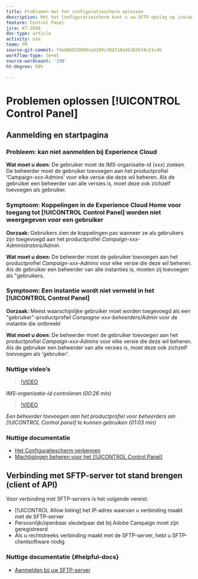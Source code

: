 ```yaml
---
title: Problemen met het configuratiescherm oplossen
description: Met het Configuratiescherm kunt u uw SFTP-opslag op instantie controleren en beheren en IP-adressen van lijsten van gewenste personen beheren.
feature: Control Panel
jira: KT-2938
doc-type: article
activity: use
team: PM
source-git-commit: f4e86b933660ced199c30d318445363b74c51c4b
workflow-type: tm+mt
source-wordcount: '330'
ht-degree: 80%

---
```



# Problemen oplossen [!UICONTROL Control Panel]

## Aanmelding en startpagina

### Probleem: kan niet aanmelden bij Experience Cloud

**Wat moet u doen:**
De gebruiker moet de IMS-organisatie-id (xxx) zoeken. De beheerder moet de gebruiker toevoegen aan het productprofiel ‘Campaign-xxx-Admins’ voor elke versie die deze wil beheren. Als de gebruiker een beheerder van alle versies is, moet deze ook zichzelf toevoegen als gebruiker.

### Symptoom: Koppelingen in de Experience Cloud Home voor toegang tot [!UICONTROL Control Panel] worden niet weergegeven voor een gebruiker

**Oorzaak:**
Gebruikers zien de koppelingen pas wanneer ze als gebruikers zijn toegevoegd aan het productprofiel _Campaign-xxx-Administrators/Admin_.

**Wat moet u doen:**
De beheerder moet de gebruiker toevoegen aan het productprofiel _Campaign-xxx-Admins_ voor elke versie die deze wil beheren. Als de gebruiker een beheerder van alle instanties is, moeten zij toevoegen als &quot;gebruikers.

### Symptoom: Een instantie wordt niet vermeld in het [!UICONTROL Control Panel]

**Oorzaak:**
Meest waarschijnlijke gebruiker moet worden toegevoegd als een &quot;gebruiker&quot;-productprofiel _Campagne-xxx-beheerders/Admin_ voor de instantie die ontbreekt

**Wat moet u doen:**
De beheerder moet de gebruiker toevoegen aan het productprofiel _Campaign-xxx-Admins_ voor elke versie die deze wil beheren. Als de gebruiker een beheerder van alle versies is, moet deze ook zichzelf toevoegen als &#39;gebruiker&#39;.

### Nuttige video’s

>[!VIDEO](https://video.tv.adobe.com/v/27183?quality=12&learn=on)

*IMS-organisatie-id controleren (00:26 min)*

>[!VIDEO](https://video.tv.adobe.com/v/27147?quality=12&learn=on)

*Een beheerder toevoegen aan het productprofiel voor beheerders om [!UICONTROL Control panel] te kunnen gebruiken (01:03 min)*

### Nuttige documentatie

* [Het Configuratiescherm verkennen](https://experienceleague.adobe.com/docs/control-panel/using/control-panel-home.html?lang=nl)
* [Machtigingen beheren voor het [!UICONTROL Control Panel]](https://experienceleague.adobe.com/docs/control-panel/using/control-panel-home.html?lang=nl)

## Verbinding met SFTP-server tot stand brengen (client of API)

Voor verbinding met SFTP-servers is het volgende vereist:

* [!UICONTROL Allow listing] het IP-adres waarvan u verbinding maakt met de SFTP-server
* Persoonlijk/openbaar sleutelpaar dat bij Adobe Campaign moet zijn geregistreerd
* Als u rechtstreeks verbinding maakt met de SFTP-server, hebt u SFTP-clientsoftware nodig

### Nuttige documentatie {#helpful-docs}

* [Aanmelden bij uw SFTP-server](https://experienceleague.adobe.com/docs/control-panel/using/control-panel-home.html?lang=nl)

